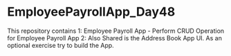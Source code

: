 # EmployeePayrollApp_Day48

This repository contains 
1: Employee Payroll App - Perform CRUD Operation for Employee Payroll App
2: Also Shared is the Address Book App UI. As an optional exercise try to build the App.
